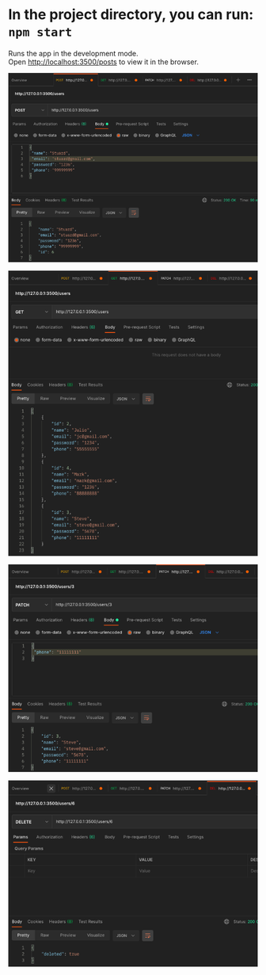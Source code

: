 # In the project directory, you can run: `npm start`

Runs the app in the development mode.\
Open [http://localhost:3500/posts](http://localhost:3500/posts) to view it in the browser.

![html5](https://github.com/jcaesarm/TrainingExamples/blob/main/2021-05-01/img1.png)

![html5](https://github.com/jcaesarm/TrainingExamples/blob/main/2021-05-01/img2.png)

![html5](https://github.com/jcaesarm/TrainingExamples/blob/main/2021-05-01/img3.png)

![html5](https://github.com/jcaesarm/TrainingExamples/blob/main/2021-05-01/img4.png)
